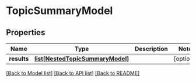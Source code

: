 # TopicSummaryModel

## Properties
Name | Type | Description | Notes
------------ | ------------- | ------------- | -------------
**results** | [**list[NestedTopicSummaryModel]**](NestedTopicSummaryModel.md) |  | [optional] 

[[Back to Model list]](../README.md#documentation-for-models) [[Back to API list]](../README.md#documentation-for-api-endpoints) [[Back to README]](../README.md)


